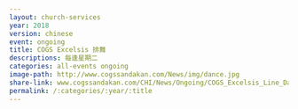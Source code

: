 ```yaml
---
layout: church-services
year: 2018
version: chinese
event: ongoing
title: COGS Excelsis 排舞
descriptions: 每逢星期二
categories: all-events ongoing
image-path: http://www.cogssandakan.com/News/img/dance.jpg
share-link: www.cogssandakan.com/CHI/News/Ongoing/COGS_Excelsis_Line_Dance.html
permalink: /:categories/:year/:title
---
```

